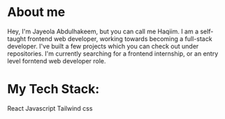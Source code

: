 <h1>About me</h1>
<div">
  Hey,
  I'm Jayeola Abdulhakeem, but you can call me Haqiim. 
  I am a self-taught frontend web developer, working towards becoming a full-stack developer.
  I've built a few projects which you can check out under repositories.
  I'm currently searching for a frontend internship, or an entry level forntend web developer role.
</div>

<h1>My Tech Stack:</h1>

React
Javascript
Tailwind css

